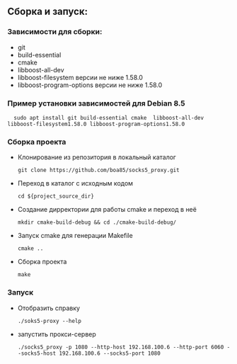 ## Сборка и запуск:
### Зависимости для сборки:
* git
* build-essential
* cmake
* libboost-all-dev
* libboost-filesystem версии не ниже 1.58.0
* libboost-program-options версии не ниже 1.58.0
### Пример установки зависимостей для Debian 8.5
      sudo apt install git build-essential cmake  libboost-all-dev libboost-filesystem1.58.0 libboost-program-options1.58.0
### Сборка проекта

* Клонирование из репозитория в локальный каталог

      git clone https://github.com/boa85/socks5_proxy.git
* Переход в каталог с исходным кодом

      cd ${project_source_dir}
* Создание дирректории для работы cmake и переход в неё

      mkdir cmake-build-debug && cd ./cmake-build-debug/
* Запуск cmake для генерации Makefile

      cmake ..
* Сборка проекта 

      make

###  Запуск

* Отобразить справку

      ./soks5-proxy --help
* запустить прокси-сервер

      ./socks5_proxy -p 1080 --http-host 192.168.100.6 --http-port 6060 --socks5-host 192.168.100.6 --socks5-port 1080
